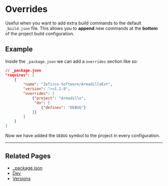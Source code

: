# Overrides
Useful when you want to add extra build commands to the default `_build.json` file.
This allows you to **append** new commands at the **bottom** of the project build configuration.

## Example
Inside the `_package.json` we can add a `overrides` section like so:
```json
// _package.json
"requires": [
    {
        "name": "Zefiros-Software/ArmadilloExt",
        "version": ">=1.2.0",
        "overrides": [
            {"project": "Armadillo",
             "do": [
                {"defines": "DEBUG"}
            ]}
        ]
    }
]
```
Now we have added the `DEBUG` symbol to the project in every configuration.

----

## Related Pages

* [_package.json](_package)
* [Dev](dev)
* [Versions](versions)